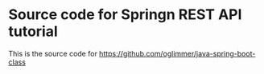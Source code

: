# Source code for Springn REST API tutorial

This is the source code for https://github.com/oglimmer/java-spring-boot-class
